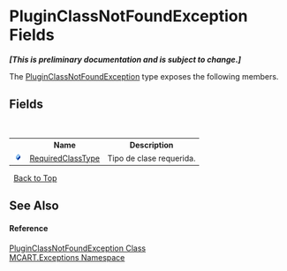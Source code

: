 # PluginClassNotFoundException Fields
 _**\[This is preliminary documentation and is subject to change.\]**_

The <a href="2b92df32-ecad-b952-5477-65858a1569fd">PluginClassNotFoundException</a> type exposes the following members.


## Fields
&nbsp;<table><tr><th></th><th>Name</th><th>Description</th></tr><tr><td>![Public field](media/pubfield.gif "Public field")</td><td><a href="88364f79-a713-8757-581c-ca0a12bcc02e">RequiredClassType</a></td><td>
Tipo de clase requerida.</td></tr></table>&nbsp;
<a href="#pluginclassnotfoundexception-fields">Back to Top</a>

## See Also


#### Reference
<a href="2b92df32-ecad-b952-5477-65858a1569fd">PluginClassNotFoundException Class</a><br /><a href="36e6166c-cb29-ee06-1b8a-ebc61fae7b0a">MCART.Exceptions Namespace</a><br />